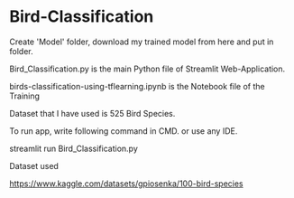 # Bird-Classification
Create 'Model' folder, download my trained model from here and put in folder.

Bird_Classification.py is the main Python file of Streamlit Web-Application.

birds-classification-using-tflearning.ipynb is the Notebook file of the Training

Dataset that I have used is 525 Bird Species.

To run app, write following command in CMD. or use any IDE.

streamlit run Bird_Classification.py

Dataset used

https://www.kaggle.com/datasets/gpiosenka/100-bird-species
